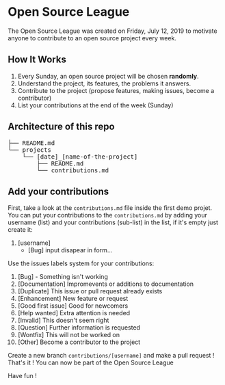 # Open Source League 

The Open Source League was created on Friday, July 12, 2019 to motivate anyone to contribute to an open source project every week.

## How It Works

1. Every Sunday, an open source project will be chosen **randomly**.
2. Understand the project, its features, the problems it answers.
3. Contribute to the project (propose features, making issues, become a contributor)
4. List your contributions at the end of the week (Sunday)


## Architecture of this repo
<pre>
├── README.md
└── projects
    └── [date]_[name-of-the-project]
        ├── README.md
        └── contributions.md
</pre>

## Add your contributions

First, take a look at the `contributions.md` file inside the first demo projet.
You can put your contributions to the `contributions.md` by adding your username (list) and your contributions (sub-list) in the list, if it's empty just create it:

1. [username] 
   * [Bug] input disapear in form... 

Use the issues labels system for your contributions:

1. [Bug] - Something isn't working
2. [Documentation] Impromevents or additions to documentation
3. [Duplicate] This issue or pull request already exists
4. [Enhancement] New feature or request
5. [Good first issue] Good for newcomers
6. [Help wanted] Extra attention is needed
7. [Invalid] This doesn't seem right
8. [Question] Further information is requested
9. [Wontfix] This will not be worked on
10. [Other] Become a contributor to the project

Create a new branch `contributions/[username]` and make a pull request !
That's it ! You can now be part of the Open Source League

Have fun !
